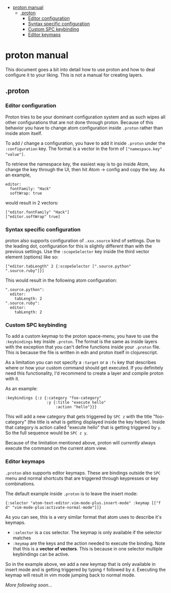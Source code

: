 <!-- MDTOC maxdepth:6 firsth1:1 numbering:0 flatten:0 bullets:1 updateOnSave:1 -->

- [proton manual](#proton-manual)   
   - [.proton](#proton)   
      - [Editor configuration](#editor-configuration)   
      - [Syntax specific configuration](#syntax-specific-configuration)   
      - [Custom SPC keybinding](#custom-spc-keybinding)   
      - [Editor keymaps](#editor-keymaps)   

<!-- /MDTOC -->

# proton manual

This document goes a bit into detail how to use proton and how to deal configure it to your liking. This is not a manual for creating layers.

## .proton

### Editor configuration

Proton tries to be your dominant configuration system and as such wipes all other configurations that are not done through proton. Because of this behavior you have to change atom configuration inside `.proton` rather than inside atom itself.

To add / change a configuration, you have to add it inside `.proton` under the `:configuration` key. The format is a vector in the form of `["namespace.key" "value"]`.

To retrieve the namespace key, the easiest way is to go inside Atom, change the key through the UI, then hit Atom -> config and copy the key. As an example,

```
editor:
  fontFamily: "Hack"
  softWrap: true
```

would result in 2 vectors:

```
["editor.fontFamily" "Hack"]
["editor.softWrap" true]
```

### Syntax specific configuration

proton also supports configuration of `.xxx.source` kind of settings. Due to the leading dot, configuration for this is slightly different than with the previous settings. Use the `:scopeSelector` key inside the third vector element (options) like so:
```
["editor.tabLength" 2 {:scopeSelector [".source.python" ".source.ruby"]}]
```

This would result in the following atom configuration:
```
".source.python":
  editor:
    tabLength: 2
".source.ruby":
  editor:
    tabLength: 2
```

### Custom SPC keybinding

To add a custom keymap to the proton space-menu, you have to use the `:keybindings` key inside `.proton`. The format is the same as inside layers with the exception that you can't define functions inside your `.proton` file. This is because the file is written in edn and proton itself in clojurescript.

As a limitation you can not specify a `:target` or a `:fx` key that describes where or how your custom command should get executed. If you definitely need this functionality, I'd recommend to create a layer and compile proton with it.

As an example:

```
:keybindings {:z {:category "foo-category"
                  :y {:title "execute hello"
                      :action "hello"}}}
```

This will add a new category that gets triggered by `SPC z` with the title "foo-category" (the title is what is getting displayed inside the key helper). Inside that category is action called "execute hello" that is getting triggered by `y`. So the full sequence would be `SPC z y`.

Because of the limitation mentioned above, proton will _currently_ always execute the command on the current atom view.

### Editor keymaps

`.proton` also supports editor keymaps. These are bindings outside the `SPC` menu and normal shortcuts that are triggered through keypresses or key combinations.

The default example inside `.proton` is to leave the insert mode:

```
{:selector "atom-text-editor.vim-mode-plus.insert-mode" :keymap [["f d" "vim-mode-plus:activate-normal-mode"]]}
```

As you can see, this is a very similar format that atom uses to describe it's keymaps.

- `:selector` is a css selector. The keymap is only available if the selector matches
- `:keymap` are the keys and the action needed to execute the binding. Note that this is a __vector of vectors__. This is because in one selector multiple keybindings can be active.

So in the example above, we add a new keymap that is only available in insert mode and is getting triggered by typing `f` followed by `d`. Executing the keymap will result in vim mode jumping back to normal mode.


_More following soon..._
